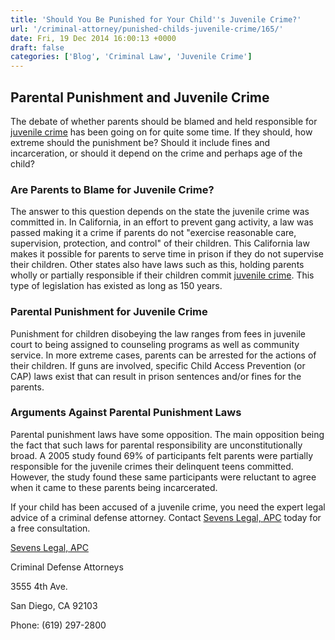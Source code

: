```yaml
---
title: 'Should You Be Punished for Your Child''s Juvenile Crime?'
url: '/criminal-attorney/punished-childs-juvenile-crime/165/'
date: Fri, 19 Dec 2014 16:00:13 +0000
draft: false
categories: ['Blog', 'Criminal Law', 'Juvenile Crime']
---
```


Parental Punishment and Juvenile Crime
--------------------------------------

The debate of whether parents should be blamed and held responsible for [juvenile crime](https://www.sevenslegal.com/ "Sevens Legal, APC") has been going on for quite some time. If they should, how extreme should the punishment be? Should it include fines and incarceration, or should it depend on the crime and perhaps age of the child?

### Are Parents to Blame for Juvenile Crime?

The answer to this question depends on the state the juvenile crime was committed in. In California, in an effort to prevent gang activity, a law was passed making it a crime if parents do not "exercise reasonable care, supervision, protection, and control" of their children. This California law makes it possible for parents to serve time in prison if they do not supervise their children. Other states also have laws such as this, holding parents wholly or partially responsible if their children commit [juvenile crime](https://www.sevenslegal.com/ "Sevens Legal, APC"). This type of legislation has existed as long as 150 years.

### Parental Punishment for Juvenile Crime

Punishment for children disobeying the law ranges from fees in juvenile court to being assigned to counseling programs as well as community service. In more extreme cases, parents can be arrested for the actions of their children. If guns are involved, specific Child Access Prevention (or CAP) laws exist that can result in prison sentences and/or fines for the parents.

### Arguments Against Parental Punishment Laws

Parental punishment laws have some opposition. The main opposition being the fact that such laws for parental responsibility are unconstitutionally broad. A 2005 study found 69% of participants felt parents were partially responsible for the juvenile crimes their delinquent teens committed. However, the study found these same participants were reluctant to agree when it came to these parents being incarcerated.

If your child has been accused of a juvenile crime, you need the expert legal advice of a criminal defense attorney. Contact [Sevens Legal, APC](https://www.sevenslegal.com/ "Sevens Legal, APC") today for a free consultation.

[Sevens Legal, APC](https://www.sevenslegal.com/ "Sevens Legal, APC")

Criminal Defense Attorneys

3555 4th Ave.

San Diego, CA 92103

Phone: (619) 297-2800